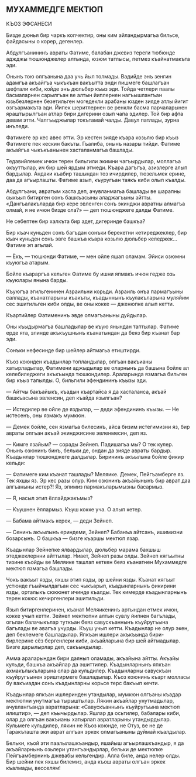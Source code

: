 ## МУХАММЕДГЕ МЕКТЮП

КЪОЗ ЭФСАНЕСИ

Бизде дюнья бир чаркъ копчектир, оны ким айландырмагъа бильсе, файдасыны о корер, дегенлер.

Абдулгъанининъ авраты Фатиме, балабан джевиз тереги тюбюнде аджджы тюшюнджелер алтында, юзюм татлысы, петмез къайнатмакъта эди.

Онынъ тою олгъанына даа учь йыл толмады.
Вадийде энъ зенгин адамгъа акъайгъа чыкъкъан вакъытта энди пишмеге башлагъан шефтали киби, койде энъ дюльбер къыз эди.
Тойда четлери паалы басмаларнен сарылгъан ве алтын йиплернен нагъышлангъан юзьбезлернен безетильген могедекли арабаны юзден зияде атлы йигит озгъармакъта эди.
Йипек шеритлернен ве ренкли басма парчаларынен яраштырылгъан атлар бири дигерини озып чапа эдилер.
Той бир афта девам этти.
Чалгъыджылар токътамай чалды.
Давул патлады, зурна инъледи.

Фатимеге эр кес авес этти.
Эр кестен зияде къара козьлю бир къыз Фатимеге пек кескин бакъты.
Гъалиба, онынъ назары тийди.
Фатиме акъайгъа чыкъкъанынен хасталанмагъа башлады.

Тедавийлемек ичюн терен бильгили экимни чагъырдылар, моллагъа окъуттылар, ич бир шей ярдым этмеди.
Къара дагъгъа, азизлерге алып бардылар.
Андаки къабир ташындан тоз ичирдилер, тюзельмек ерине, даа да агъырлашты.
Фатиме азып, къуругъан таякъ киби олып къалды.

Абдулгъани, авратым хаста деп, ачувланмагьа башлады ве шарапны сыкъып битирген сонъ башкъасыны аладжагъыны айтты.
«Дангъалакъларда бир кере эвленген сонъ экинджи авратны алмагъа олмай, я не ичюн бизде ола?» — деп тюшюнджеге далды Фатиме.

Не себептен бир халкъта бир адет, дигеринде башкъа?

Бир къач куньден сонъ багъдан сонъки берекетни кетиреджеклер, бир къач куньден сонъ эвге башкъа къара козьлю дюльбер келеджек...
Фатиме эп агълай.

— Ёкъ, — тюшюнди Фатиме, — мен ойле яшап оламам.
Эйиси озюмни къуюгъа атарым.

Бойле къараргъа кельген Фатиме бу ишни япмакъ ичюн гедже озь къуюлары янына барды.

Къуюгъа эгильгенинен Азраильни корьди.
Азраиль онъа пармагъыны саллады, къанатларыны къакъты, къадыннынъ къулакъларына муляйим сес эшитильген киби олды, ве оны кокке — дженюпке алып кетти.

Къартийлер Фатименинъ эвде олмагъаныны дуйдылар.

Оны къыдырмагъа башладылар ве къую янындан таптылар. Фатиме ерде ята, элинде акъкъушнынъ къанатындан да беяз бир къанат бар эди.

Сонъки нефесинде бир шейлер айтмагьа етиштирди.

Къоз коюнден къадынлар топландылар, олгъан вакъианы хатырладылар, Фатимени аджыдылар ве оларнынъ да башына бойле ал келебиледжеги акъкъында тюшюндилер.
Араларында язмагъа бильген бир къыз тапылды.
О, бильгили эфендининъ къызы эди.

— Айтчы бакъайыкъ, къадын къартайса я да хасталанса, акъай башкъасына эвленсин, деп къайда язылгъан?

— Истедилер ве ойле де яздылар, — деди эфендининъ къызы.
— Не истесенъ, оны язмакъ мумкюн.

— Демек бойле, сен язмагъа билесинъ, айса бизим истегимизни яз, бир авраты олгъан акъай экинджисине эвленмесин, деп яз.

— Кимге язайым? — сорады Зейнеп.
Падишагъа мы?
О тек кулер.
Онынъ озюнинъ бинъ, бельки де, ондан да зияде авраты бардыр.
Къадынлар тюшюнджеге далдылар.
Бирининъ акъылына бойле фикир кельди:

— Фатимеге ким къанат ташлады?
Меляике.
Демек, Пейгъамберге яз.
Тек яхшы яз.
Эр кес разы олур.
Ким озюнинъ акъайынынъ бир аврат даа алгъаныны истер?!
Яз, эпимиз пармакъларымызны басармыз.

— Я, насыл этип ёллайджакъмыз?

— Къушнен ёллармыз.
Къуш кокке уча.
О алып кетер.

— Бабама айтмакъ керек, — деди Зейнеп.

— Сенинъ акъылынъ ериндеми, Зейнеп?
Бабанъа айтсанъ, ишимизни бозарсынъ.
О башкъа — бизге къаршы мектюп язар.

Къадынлар Зейнепке ялвардылар, дюльбер марама бахшыш этеджеклернни айттылар.
Ниает, Зейнеп разы олды.
Зейнеп кягъытны тизине къойды ве Меляике ташлап кеткен беяз къанатнен Мухаммедге мектюп язмагъа башлады.

Чокъ вакъыт язды, яхшы этип язды, эр шейни язды.
Къанат кягъыт устюнде гъыйчылдагъан сес чыкъарып, къадынларнынъ фикирини язды, орталыкъ сюкюнет ичинде къалды.
Тек кимерде къадынларнынъ терен кокюс кечиргенлери эшитильди.

Язып битиргенлеринен, къанат Меляикенинъ артындан етмек ичюн, кокке учып кетти.
Зейнеп мектюпни алтын сувлу йипнен багълады, огълан балачыкълар туткъан беяз савускъаннынъ къуйругъына багълады ве авагъа учурды.
Къуш учып кетти.
Къадынлар не олур экен, деп беклемеге башладылар.
Япкъан ишлери акъкъында бири-бирлерине сёз бергенлери киби, акъайларына бир шей айтмадылар.
Бизге дарылырлар деп, сакъындылар.

Амма араларындан бири даянып оламады, акъайына айтты.
Акъайы кульди, башкъа акъайлар да эшиттилер.
Къадынларнынъ япкъан ахмакълыкъларына олар да кульдилер.
Къадынларны савускъан къуйругъынен эриштирмеге башладылар.
Къоз коюнинъ къарт молласы бу вакъиадан сонъ къадынларны корьсе терс бакъып кечти.

Къадынлар япкъан ишлеринден утандылар, мумкюн олгъаны къадар мектюпни унутмагъа тырыштылар.
Лякин акъайлар унутмадылар, ачувлангъанда авратларына: «Савускъаннынъ къуйругъына мектюп илиштир», — деп къычырдылар.
Яшлар да осьтилер, бабалары киби, олар да олгъан вакъианы хатырлап авратларыны утандырдылар.
Кульмеге кульдилер, лякин не Къоз коюнде, не Отуз, ве не де Таракъташта эки аврат алгъан эркек олмагъаныны дуймай къалдылар.

Бельки, къой эти паалылашкъандыр, яшайыш агъырлашкъандыр, я да акъайларнынъ озьлери утангъандырлар, бельки де мектюпке Пейгъамбернинъ джевабы кельгендир.
Алла биле, анда нелер олды.
Бир шейни пек яхшы билемиз, анда къош авраты олгъан эркек къалмады, весселям!
